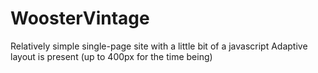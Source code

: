 # WoosterVintage
Relatively simple single-page site with a little bit of a javascript
Adaptive layout is present (up to 400px for the time being)
